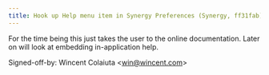 ```yaml
---
title: Hook up Help menu item in Synergy Preferences (Synergy, ff31fab)
---
```


For the time being this just takes the user to the online documentation. Later on will look at embedding in-application help.

Signed-off-by: Wincent Colaiuta &lt;win@wincent.com&gt;
